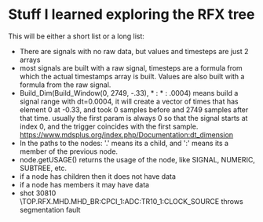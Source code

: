 # Stuff I learned exploring the RFX tree
This will be either a short list or a long list:
- There are signals with no raw data, but values and timesteps are just 2 arrays
- most signals are built with a raw signal, timesteps are a formula from which the actual timestamps
  array is built. Values are also built with a formula from the raw signal.
- Build_Dim(Build_Window(0, 2749, -.33), * : * : .0004) means build a signal range with dt=0.0004,
  it will create a vector of times that has element 0 at -0.33, and took 0 samples before and 2749
  samples after that time. usually the first param is always 0 so that the signal starts at index 0,
  and the trigger coincides with the first sample.
  https://www.mdsplus.org/index.php/Documentation:dt_dimension
- In the paths to the nodes: '.' means its a child, and ':' means its a member of the previous node.
- node.getUSAGE() returns the usage of the node, like SIGNAL, NUMERIC, SUBTREE, etc.
- if a node has children then it does not have data
- if a node has members it may have data
- shot 30810 \\TOP.RFX.MHD.MHD_BR:CPCI_1:ADC:TR10_1:CLOCK_SOURCE throws segmentation fault

